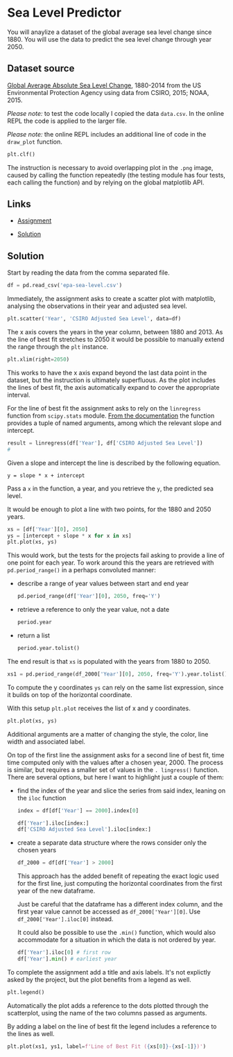 # Sea Level Predictor

You will anaylize a dataset of the global average sea level change since 1880. You will use the data to predict the sea level change through year 2050.

## Dataset source

[Global Average Absolute Sea Level Change](https://datahub.io/core/sea-level-rise), 1880-2014 from the US Environmental Protection Agency using data from CSIRO, 2015; NOAA, 2015.

_Please note:_ to test the code locally I copied the data `data.csv`. In the online REPL the code is applied to the larger file.

_Please note:_ the online REPL includes an additional line of code in the `draw_plot` function.

```py
plt.clf()
```

The instruction is necessary to avoid overlapping plot in the `.png` image, caused by calling the function repeatedly (the testing module has four tests, each calling the function) and by relying on the global matplotlib API.

## Links

- [Assignment](https://www.freecodecamp.org/learn/data-analysis-with-python/data-analysis-with-python-projects/sea-level-predictor)

- [Solution](https://replit.com/@borntofrappe/boilerplate-sea-level-predictor)

## Solution

Start by reading the data from the comma separated file.

```py
df = pd.read_csv('epa-sea-level.csv')
```

Immediately, the assignment asks to create a scatter plot with matplotlib, analysing the observations in their year and adjusted sea level.

```py
plt.scatter('Year', 'CSIRO Adjusted Sea Level', data=df)
```

The x axis covers the years in the year column, between 1880 and 2013. As the line of best fit stretches to 2050 it would be possible to manually extend the range through the `plt` instance.

```py
plt.xlim(right=2050)
```

This works to have the x axis expand beyond the last data point in the dataset, but the instruction is ultimately superfluous. As the plot includes the lines of best fit, the axis automatically expand to cover the appropriate interval.

For the line of best fit the assignment asks to rely on the `linregress` function from `scipy.stats` module. [From the documentation]() the function provides a tuple of named arguments, among which the relevant slope and intercept.

```py
result = linregress(df['Year'], df['CSIRO Adjusted Sea Level'])
#
```

Given a slope and intercept the line is described by the following equation.

```text
y = slope * x + intercept
```

Pass a `x` in the function, a year, and you retrieve the `y`, the predicted sea level.

It would be enough to plot a line with two points, for the 1880 and 2050 years.

```py
xs = [df['Year'][0], 2050]
ys = [intercept + slope * x for x in xs]
plt.plot(xs, ys)
```

This would work, but the tests for the projects fail asking to provide a line of one point for each year. To work around this the years are retrieved with `pd.period_range()` in a perhaps convoluted manner:

- describe a range of year values between start and end year

  ```py
  pd.period_range(df['Year'][0], 2050, freq='Y')
  ```

- retrieve a reference to only the year value, not a date

  ```py
  period.year
  ```

- return a list

  ```py
  period.year.tolist()
  ```

The end result is that `xs` is populated with the years from 1880 to 2050.

```py
xs1 = pd.period_range(df_2000['Year'][0], 2050, freq='Y').year.tolist()
```

To compute the y coordinates `ys` can rely on the same list expression, since it builds on top of the horizontal coordinate.

With this setup `plt.plot` receives the list of x and y coordinates.

```py
plt.plot(xs, ys)
```

Additional arguments are a matter of changing the style, the color, line width and associated label.

On top of the first line the assignment asks for a second line of best fit, time time computed only with the values after a chosen year, 2000. The process is similar, but requires a smaller set of values in the `. lingress()` function. There are several options, but here I want to highlight just a couple of them:

- find the index of the year and slice the series from said index, leaning on the `iloc` function

  ```py
  index = df[df['Year'] == 2000].index[0]

  df['Year'].iloc[index:]
  df['CSIRO Adjusted Sea Level'].iloc[index:]
  ```

- create a separate data structure where the rows consider only the chosen years

  ```py
  df_2000 = df[df['Year'] > 2000]
  ```

  This approach has the added benefit of repeating the exact logic used for the first line, just computing the horizontal coordinates from the first year of the new dataframe.

  Just be careful that the dataframe has a different index column, and the first year value cannot be accessed as `df_2000['Year'][0]`. Use `df_2000['Year'].iloc[0]` instead.

  It could also be possible to use the `.min()` function, which would also accommodate for a situation in which the data is not ordered by year.

  ```py
  df['Year'].iloc[0] # first row
  df['Year'].min() # earliest year
  ```

To complete the assignment add a title and axis labels. It's not explictly asked by the project, but the plot benefits from a legend as well.

```py
plt.legend()
```

Automatically the plot adds a reference to the dots plotted through the scatterplot, using the name of the two columns passed as arguments.

By adding a label on the line of best fit the legend includes a reference to the lines as well.

```py
plt.plot(xs1, ys1, label=f'Line of Best Fit ({xs[0]}-{xs[-1]})')
```
